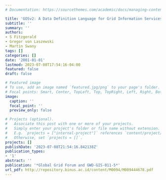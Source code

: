 ```yaml
---
# Documentation: https://sourcethemes.com/academic/docs/managing-content/

title: 'GOSv2: A Data Definition Language for Grid Information Services'
subtitle: ''
summary: ''
authors:
- S Fitzgerald
- Gregor von Laszewski
- Martin Swany
tags: []
categories: []
date: '2001-01-01'
lastmod: 2023-07-08T17:54:16-04:00
featured: false
draft: false

# Featured image
# To use, add an image named `featured.jpg/png` to your page's folder.
# Focal points: Smart, Center, TopLeft, Top, TopRight, Left, Right, BottomLeft, Bottom, BottomRight.
image:
  caption: ''
  focal_point: ''
  preview_only: false

# Projects (optional).
#   Associate this post with one or more of your projects.
#   Simply enter your project's folder or file name without extension.
#   E.g. `projects = ["internal-project"]` references `content/project/deep-learning/index.md`.
#   Otherwise, set `projects = []`.
projects: []
publishDate: '2023-07-08T21:54:16.842138Z'
publication_types:
- '1'
abstract: ''
publication: '*Global Grid Forum and GWD-GIS-011-5*'
url_pdf: http://repository.binus.ac.id/content/M0094/M009444678.pdf
---
```

